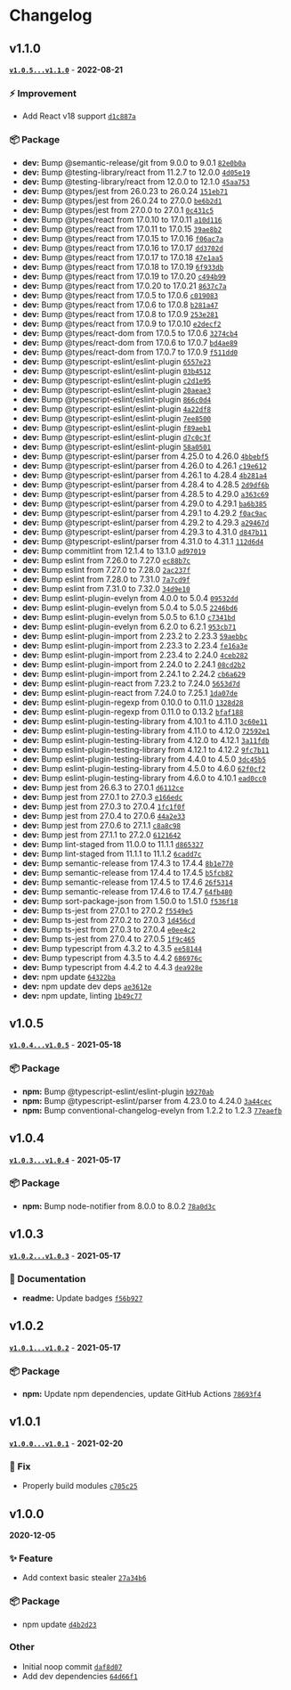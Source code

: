 # Changelog

## v1.1.0

**[`v1.0.5...v1.1.0`](https://github.com/evelynhathaway/context-thief/compare/v1.0.5...v1.1.0)** - **2022-08-21**

### ⚡ Improvement

- Add React v18 support [`d1c887a`](https://github.com/evelynhathaway/context-thief/commit/d1c887a)

### 📦 Package

- **dev:** Bump @semantic-release/git from 9.0.0 to 9.0.1 [`82e0b0a`](https://github.com/evelynhathaway/context-thief/commit/82e0b0a)
- **dev:** Bump @testing-library/react from 11.2.7 to 12.0.0 [`4d05e19`](https://github.com/evelynhathaway/context-thief/commit/4d05e19)
- **dev:** Bump @testing-library/react from 12.0.0 to 12.1.0 [`45aa753`](https://github.com/evelynhathaway/context-thief/commit/45aa753)
- **dev:** Bump @types/jest from 26.0.23 to 26.0.24 [`151eb71`](https://github.com/evelynhathaway/context-thief/commit/151eb71)
- **dev:** Bump @types/jest from 26.0.24 to 27.0.0 [`be6b2d1`](https://github.com/evelynhathaway/context-thief/commit/be6b2d1)
- **dev:** Bump @types/jest from 27.0.0 to 27.0.1 [`0c431c5`](https://github.com/evelynhathaway/context-thief/commit/0c431c5)
- **dev:** Bump @types/react from 17.0.10 to 17.0.11 [`a10d116`](https://github.com/evelynhathaway/context-thief/commit/a10d116)
- **dev:** Bump @types/react from 17.0.11 to 17.0.15 [`39ae8b2`](https://github.com/evelynhathaway/context-thief/commit/39ae8b2)
- **dev:** Bump @types/react from 17.0.15 to 17.0.16 [`f06ac7a`](https://github.com/evelynhathaway/context-thief/commit/f06ac7a)
- **dev:** Bump @types/react from 17.0.16 to 17.0.17 [`dd3702d`](https://github.com/evelynhathaway/context-thief/commit/dd3702d)
- **dev:** Bump @types/react from 17.0.17 to 17.0.18 [`47e1aa5`](https://github.com/evelynhathaway/context-thief/commit/47e1aa5)
- **dev:** Bump @types/react from 17.0.18 to 17.0.19 [`6f933db`](https://github.com/evelynhathaway/context-thief/commit/6f933db)
- **dev:** Bump @types/react from 17.0.19 to 17.0.20 [`c494b99`](https://github.com/evelynhathaway/context-thief/commit/c494b99)
- **dev:** Bump @types/react from 17.0.20 to 17.0.21 [`8637c7a`](https://github.com/evelynhathaway/context-thief/commit/8637c7a)
- **dev:** Bump @types/react from 17.0.5 to 17.0.6 [`c019083`](https://github.com/evelynhathaway/context-thief/commit/c019083)
- **dev:** Bump @types/react from 17.0.6 to 17.0.8 [`b281a47`](https://github.com/evelynhathaway/context-thief/commit/b281a47)
- **dev:** Bump @types/react from 17.0.8 to 17.0.9 [`253e281`](https://github.com/evelynhathaway/context-thief/commit/253e281)
- **dev:** Bump @types/react from 17.0.9 to 17.0.10 [`e2decf2`](https://github.com/evelynhathaway/context-thief/commit/e2decf2)
- **dev:** Bump @types/react-dom from 17.0.5 to 17.0.6 [`3274cb4`](https://github.com/evelynhathaway/context-thief/commit/3274cb4)
- **dev:** Bump @types/react-dom from 17.0.6 to 17.0.7 [`bd4ae89`](https://github.com/evelynhathaway/context-thief/commit/bd4ae89)
- **dev:** Bump @types/react-dom from 17.0.7 to 17.0.9 [`f511dd0`](https://github.com/evelynhathaway/context-thief/commit/f511dd0)
- **dev:** Bump @typescript-eslint/eslint-plugin [`6557e23`](https://github.com/evelynhathaway/context-thief/commit/6557e23)
- **dev:** Bump @typescript-eslint/eslint-plugin [`03b4512`](https://github.com/evelynhathaway/context-thief/commit/03b4512)
- **dev:** Bump @typescript-eslint/eslint-plugin [`c2d1e95`](https://github.com/evelynhathaway/context-thief/commit/c2d1e95)
- **dev:** Bump @typescript-eslint/eslint-plugin [`20aeae3`](https://github.com/evelynhathaway/context-thief/commit/20aeae3)
- **dev:** Bump @typescript-eslint/eslint-plugin [`866c0d4`](https://github.com/evelynhathaway/context-thief/commit/866c0d4)
- **dev:** Bump @typescript-eslint/eslint-plugin [`4a22df8`](https://github.com/evelynhathaway/context-thief/commit/4a22df8)
- **dev:** Bump @typescript-eslint/eslint-plugin [`7ee8500`](https://github.com/evelynhathaway/context-thief/commit/7ee8500)
- **dev:** Bump @typescript-eslint/eslint-plugin [`f89aeb1`](https://github.com/evelynhathaway/context-thief/commit/f89aeb1)
- **dev:** Bump @typescript-eslint/eslint-plugin [`d7c0c3f`](https://github.com/evelynhathaway/context-thief/commit/d7c0c3f)
- **dev:** Bump @typescript-eslint/eslint-plugin [`58a0501`](https://github.com/evelynhathaway/context-thief/commit/58a0501)
- **dev:** Bump @typescript-eslint/parser from 4.25.0 to 4.26.0 [`4bbebf5`](https://github.com/evelynhathaway/context-thief/commit/4bbebf5)
- **dev:** Bump @typescript-eslint/parser from 4.26.0 to 4.26.1 [`c19e612`](https://github.com/evelynhathaway/context-thief/commit/c19e612)
- **dev:** Bump @typescript-eslint/parser from 4.26.1 to 4.28.4 [`4b281a4`](https://github.com/evelynhathaway/context-thief/commit/4b281a4)
- **dev:** Bump @typescript-eslint/parser from 4.28.4 to 4.28.5 [`2d9df6b`](https://github.com/evelynhathaway/context-thief/commit/2d9df6b)
- **dev:** Bump @typescript-eslint/parser from 4.28.5 to 4.29.0 [`a363c69`](https://github.com/evelynhathaway/context-thief/commit/a363c69)
- **dev:** Bump @typescript-eslint/parser from 4.29.0 to 4.29.1 [`ba6b385`](https://github.com/evelynhathaway/context-thief/commit/ba6b385)
- **dev:** Bump @typescript-eslint/parser from 4.29.1 to 4.29.2 [`f0ac9ac`](https://github.com/evelynhathaway/context-thief/commit/f0ac9ac)
- **dev:** Bump @typescript-eslint/parser from 4.29.2 to 4.29.3 [`a29467d`](https://github.com/evelynhathaway/context-thief/commit/a29467d)
- **dev:** Bump @typescript-eslint/parser from 4.29.3 to 4.31.0 [`d847b11`](https://github.com/evelynhathaway/context-thief/commit/d847b11)
- **dev:** Bump @typescript-eslint/parser from 4.31.0 to 4.31.1 [`112d6d4`](https://github.com/evelynhathaway/context-thief/commit/112d6d4)
- **dev:** Bump commitlint from 12.1.4 to 13.1.0 [`ad97019`](https://github.com/evelynhathaway/context-thief/commit/ad97019)
- **dev:** Bump eslint from 7.26.0 to 7.27.0 [`ec88b7c`](https://github.com/evelynhathaway/context-thief/commit/ec88b7c)
- **dev:** Bump eslint from 7.27.0 to 7.28.0 [`2ac237f`](https://github.com/evelynhathaway/context-thief/commit/2ac237f)
- **dev:** Bump eslint from 7.28.0 to 7.31.0 [`7a7cd9f`](https://github.com/evelynhathaway/context-thief/commit/7a7cd9f)
- **dev:** Bump eslint from 7.31.0 to 7.32.0 [`34d9e10`](https://github.com/evelynhathaway/context-thief/commit/34d9e10)
- **dev:** Bump eslint-plugin-evelyn from 4.0.0 to 5.0.4 [`09532dd`](https://github.com/evelynhathaway/context-thief/commit/09532dd)
- **dev:** Bump eslint-plugin-evelyn from 5.0.4 to 5.0.5 [`2246bd6`](https://github.com/evelynhathaway/context-thief/commit/2246bd6)
- **dev:** Bump eslint-plugin-evelyn from 5.0.5 to 6.1.0 [`c7341bd`](https://github.com/evelynhathaway/context-thief/commit/c7341bd)
- **dev:** Bump eslint-plugin-evelyn from 6.2.0 to 6.2.1 [`953cb71`](https://github.com/evelynhathaway/context-thief/commit/953cb71)
- **dev:** Bump eslint-plugin-import from 2.23.2 to 2.23.3 [`59aebbc`](https://github.com/evelynhathaway/context-thief/commit/59aebbc)
- **dev:** Bump eslint-plugin-import from 2.23.3 to 2.23.4 [`fe16a3e`](https://github.com/evelynhathaway/context-thief/commit/fe16a3e)
- **dev:** Bump eslint-plugin-import from 2.23.4 to 2.24.0 [`4ceb282`](https://github.com/evelynhathaway/context-thief/commit/4ceb282)
- **dev:** Bump eslint-plugin-import from 2.24.0 to 2.24.1 [`08cd2b2`](https://github.com/evelynhathaway/context-thief/commit/08cd2b2)
- **dev:** Bump eslint-plugin-import from 2.24.1 to 2.24.2 [`cb6a629`](https://github.com/evelynhathaway/context-thief/commit/cb6a629)
- **dev:** Bump eslint-plugin-react from 7.23.2 to 7.24.0 [`5653d7d`](https://github.com/evelynhathaway/context-thief/commit/5653d7d)
- **dev:** Bump eslint-plugin-react from 7.24.0 to 7.25.1 [`1da07de`](https://github.com/evelynhathaway/context-thief/commit/1da07de)
- **dev:** Bump eslint-plugin-regexp from 0.10.0 to 0.11.0 [`1328d28`](https://github.com/evelynhathaway/context-thief/commit/1328d28)
- **dev:** Bump eslint-plugin-regexp from 0.11.0 to 0.13.2 [`bfaf188`](https://github.com/evelynhathaway/context-thief/commit/bfaf188)
- **dev:** Bump eslint-plugin-testing-library from 4.10.1 to 4.11.0 [`3c60e11`](https://github.com/evelynhathaway/context-thief/commit/3c60e11)
- **dev:** Bump eslint-plugin-testing-library from 4.11.0 to 4.12.0 [`72592e1`](https://github.com/evelynhathaway/context-thief/commit/72592e1)
- **dev:** Bump eslint-plugin-testing-library from 4.12.0 to 4.12.1 [`3a11fdb`](https://github.com/evelynhathaway/context-thief/commit/3a11fdb)
- **dev:** Bump eslint-plugin-testing-library from 4.12.1 to 4.12.2 [`9fc7b11`](https://github.com/evelynhathaway/context-thief/commit/9fc7b11)
- **dev:** Bump eslint-plugin-testing-library from 4.4.0 to 4.5.0 [`3dc45b5`](https://github.com/evelynhathaway/context-thief/commit/3dc45b5)
- **dev:** Bump eslint-plugin-testing-library from 4.5.0 to 4.6.0 [`62f0cf2`](https://github.com/evelynhathaway/context-thief/commit/62f0cf2)
- **dev:** Bump eslint-plugin-testing-library from 4.6.0 to 4.10.1 [`ead0cc0`](https://github.com/evelynhathaway/context-thief/commit/ead0cc0)
- **dev:** Bump jest from 26.6.3 to 27.0.1 [`d6112ce`](https://github.com/evelynhathaway/context-thief/commit/d6112ce)
- **dev:** Bump jest from 27.0.1 to 27.0.3 [`e166edc`](https://github.com/evelynhathaway/context-thief/commit/e166edc)
- **dev:** Bump jest from 27.0.3 to 27.0.4 [`1fc1f0f`](https://github.com/evelynhathaway/context-thief/commit/1fc1f0f)
- **dev:** Bump jest from 27.0.4 to 27.0.6 [`44a2e33`](https://github.com/evelynhathaway/context-thief/commit/44a2e33)
- **dev:** Bump jest from 27.0.6 to 27.1.1 [`c8a8c98`](https://github.com/evelynhathaway/context-thief/commit/c8a8c98)
- **dev:** Bump jest from 27.1.1 to 27.2.0 [`6121642`](https://github.com/evelynhathaway/context-thief/commit/6121642)
- **dev:** Bump lint-staged from 11.0.0 to 11.1.1 [`d865327`](https://github.com/evelynhathaway/context-thief/commit/d865327)
- **dev:** Bump lint-staged from 11.1.1 to 11.1.2 [`6cadd7c`](https://github.com/evelynhathaway/context-thief/commit/6cadd7c)
- **dev:** Bump semantic-release from 17.4.3 to 17.4.4 [`8b1e770`](https://github.com/evelynhathaway/context-thief/commit/8b1e770)
- **dev:** Bump semantic-release from 17.4.4 to 17.4.5 [`b5fcb82`](https://github.com/evelynhathaway/context-thief/commit/b5fcb82)
- **dev:** Bump semantic-release from 17.4.5 to 17.4.6 [`26f5314`](https://github.com/evelynhathaway/context-thief/commit/26f5314)
- **dev:** Bump semantic-release from 17.4.6 to 17.4.7 [`64fb480`](https://github.com/evelynhathaway/context-thief/commit/64fb480)
- **dev:** Bump sort-package-json from 1.50.0 to 1.51.0 [`f536f18`](https://github.com/evelynhathaway/context-thief/commit/f536f18)
- **dev:** Bump ts-jest from 27.0.1 to 27.0.2 [`f5549e5`](https://github.com/evelynhathaway/context-thief/commit/f5549e5)
- **dev:** Bump ts-jest from 27.0.2 to 27.0.3 [`1d456cd`](https://github.com/evelynhathaway/context-thief/commit/1d456cd)
- **dev:** Bump ts-jest from 27.0.3 to 27.0.4 [`e0ee4c2`](https://github.com/evelynhathaway/context-thief/commit/e0ee4c2)
- **dev:** Bump ts-jest from 27.0.4 to 27.0.5 [`1f9c465`](https://github.com/evelynhathaway/context-thief/commit/1f9c465)
- **dev:** Bump typescript from 4.3.2 to 4.3.5 [`ee58144`](https://github.com/evelynhathaway/context-thief/commit/ee58144)
- **dev:** Bump typescript from 4.3.5 to 4.4.2 [`686976c`](https://github.com/evelynhathaway/context-thief/commit/686976c)
- **dev:** Bump typescript from 4.4.2 to 4.4.3 [`dea928e`](https://github.com/evelynhathaway/context-thief/commit/dea928e)
- **dev:** npm update [`64322ba`](https://github.com/evelynhathaway/context-thief/commit/64322ba)
- **dev:** npm update dev deps [`ae3612e`](https://github.com/evelynhathaway/context-thief/commit/ae3612e)
- **dev:** npm update, linting [`1b49c77`](https://github.com/evelynhathaway/context-thief/commit/1b49c77)

## v1.0.5

**[`v1.0.4...v1.0.5`](https://github.com/evelynhathaway/context-thief/compare/v1.0.4...v1.0.5)** - **2021-05-18**

### 📦 Package

- **npm:** Bump @typescript-eslint/eslint-plugin [`b9270ab`](https://github.com/evelynhathaway/context-thief/commit/b9270ab)
- **npm:** Bump @typescript-eslint/parser from 4.23.0 to 4.24.0 [`3a44cec`](https://github.com/evelynhathaway/context-thief/commit/3a44cec)
- **npm:** Bump conventional-changelog-evelyn from 1.2.2 to 1.2.3 [`77eaefb`](https://github.com/evelynhathaway/context-thief/commit/77eaefb)

## v1.0.4

**[`v1.0.3...v1.0.4`](https://github.com/evelynhathaway/context-thief/compare/v1.0.3...v1.0.4)** - **2021-05-17**

### 📦 Package

- **npm:** Bump node-notifier from 8.0.0 to 8.0.2 [`78a0d3c`](https://github.com/evelynhathaway/context-thief/commit/78a0d3c)

## v1.0.3

**[`v1.0.2...v1.0.3`](https://github.com/evelynhathaway/context-thief/compare/v1.0.2...v1.0.3)** - **2021-05-17**

### 📄 Documentation

- **readme:** Update badges [`f56b927`](https://github.com/evelynhathaway/context-thief/commit/f56b927)

## v1.0.2

**[`v1.0.1...v1.0.2`](https://github.com/evelynhathaway/context-thief/compare/v1.0.1...v1.0.2)** - **2021-05-17**

### 📦 Package

- **npm:** Update npm dependencies, update GitHub Actions [`78693f4`](https://github.com/evelynhathaway/context-thief/commit/78693f4)

## v1.0.1

**[`v1.0.0...v1.0.1`](https://github.com/evelynhathaway/context-thief/compare/v1.0.0...v1.0.1)** - **2021-02-20**

### 🐛 Fix

- Properly build modules [`c705c25`](https://github.com/evelynhathaway/context-thief/commit/c705c25)

## v1.0.0

**2020-12-05**

### ✨ Feature

- Add context basic stealer [`27a34b6`](https://github.com/evelynhathaway/context-thief/commit/27a34b6)

### 📦 Package

- npm update [`d4b2d23`](https://github.com/evelynhathaway/context-thief/commit/d4b2d23)

### Other

- Initial noop commit [`daf8d07`](https://github.com/evelynhathaway/context-thief/commit/daf8d07)
- Add dev dependencies [`64d66f1`](https://github.com/evelynhathaway/context-thief/commit/64d66f1)
